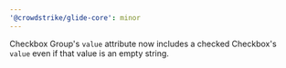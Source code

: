 ```yaml
---
'@crowdstrike/glide-core': minor
---
```


Checkbox Group's `value` attribute now includes a checked Checkbox's `value` even if that value is an empty string.
